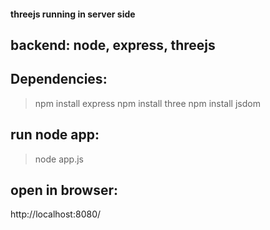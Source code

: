 

#### threejs running in server side ####


## backend: node, express, threejs


## Dependencies:
> npm install express
> npm install three
> npm install jsdom


## run node app:
> node app.js


## open in browser:
http://localhost:8080/



